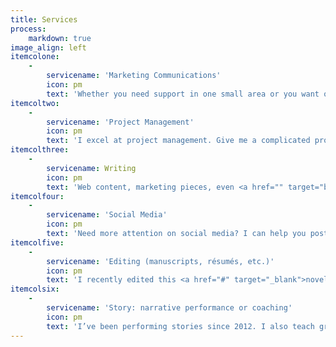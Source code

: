 ```yaml
---
title: Services
process:
    markdown: true
image_align: left
itemcolone:
    -
        servicename: 'Marketing Communications'
        icon: pm
        text: 'Whether you need support in one small area or you want oversight of your whole comm department, I have the experience. <a href="#" target="blank">link »</a>'
itemcoltwo:
    -
        servicename: 'Project Management'
        icon: pm
        text: 'I excel at project management. Give me a complicated project or problem and I’ll help you break it down and solve/complete it.'
itemcolthree:
    -
        servicename: Writing
        icon: pm
        text: 'Web content, marketing pieces, even <a href="" target="blank">satire</a>…you name it, I’ll write it for you.'
itemcolfour:
    -
        servicename: 'Social Media'
        icon: pm
        text: 'Need more attention on social media? I can help you post effectively and get more engagement.'
itemcolfive:
    -
        servicename: 'Editing (manuscripts, résumés, etc.)'
        icon: pm
        text: 'I recently edited this <a href="#" target="_blank">novel</a>; I offer résumés/cover letter review or any other proofing/editing needs on demand.'
itemcolsix:
    -
        servicename: 'Story: narrative performance or coaching'
        icon: pm
        text: 'I’ve been performing stories since 2012. I also teach group courses and offer individual coaching. See blogs tagged “story;” contact me for curricula.'
---
```


